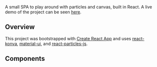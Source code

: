 A small SPA to play around with particles and canvas, built in React. A live demo of the project can be seen [here](https://kevinatown.github.io/particlesystem/).

## Overview

This project was bootstrapped with [Create React App](https://github.com/facebookincubator/create-react-app) and uses [react-konva](https://github.com/lavrton/react-konva), [material-ui](http://www.material-ui.com/), and [react-particles-js](https://github.com/Wufe/react-particles-js).

## Components

